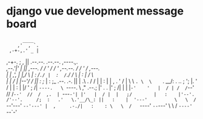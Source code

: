 # django vue development  message board



                                                                                
                                                                                
          ____                                                                  
        ,'  , `.                                                                
     ,-+-,.' _ |                                                                
  ,-+-. ;   , ||          .--.--.    .--.--.                ,----._,.           
 ,--.'|'   |  || ,---.   /  /    '  /  /    '    ,--.--.   /   /  ' /   ,---.   
|   |  ,', |  |,/     \ |  :  /`./ |  :  /`./   /       \ |   :     |  /     \  
|   | /  | |--'/    /  ||  :  ;_   |  :  ;_    .--.  .-. ||   | .\  . /    /  | 
|   : |  | ,  .    ' / | \  \    `. \  \    `.  \__\/: . ..   ; ';  |.    ' / | 
|   : |  |/   '   ;   /|  `----.   \ `----.   \ ," .--.; |'   .   . |'   ;   /| 
|   | |`-'    '   |  / | /  /`--'  //  /`--'  //  /  ,.  | `---`-'| |'   |  / | 
|   ;/        |   :    |'--'.     /'--'.     /;  :   .'   \.'__/\_: ||   :    | 
'---'          \   \  /   `--'---'   `--'---' |  ,     .-./|   :    : \   \  /  
                `----'                         `--`---'     \   \  /   `----'   
                                                             `--`-'             

